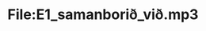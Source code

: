 ---
title: File:E1_samanborið_við.mp3
recording of: samanborið við
reading speed: slow
speaker: E
license: CC0
---